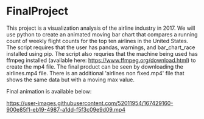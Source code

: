 # FinalProject

This project is a visualization analysis of the airline industry in 2017. We will use python to create an animated moving bar chart that compares a running count of weekly flight counts for the top ten airlines in the United States. The script requires that the user has pandas, warnings, and bar_chart_race installed using pip. The script also requries that the machine being used has ffmpeg installed (available here: https://www.ffmpeg.org/download.html) to create the mp4 file. The final product can be seen by downloading the airlines.mp4 file. There is an additional 'airlines non fixed.mp4' file that shows the same data but with a moving max value.

Final animation is available below:

https://user-images.githubusercontent.com/52011954/167429160-900e85f1-eb19-4987-a1dd-f5f3c09e9d09.mp4

